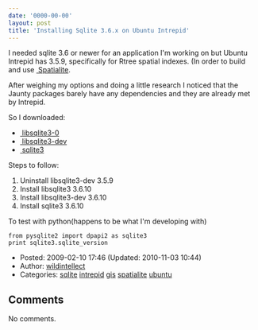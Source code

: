 ```yaml
---
date: '0000-00-00'
layout: post
title: 'Installing Sqlite 3.6.x on Ubuntu Intrepid'
---
```


I needed sqlite 3.6 or newer for an application I'm working on but
Ubuntu Intrepid has 3.5.9, specifically for Rtree spatial indexes. (In
order to build and use
<a href="http://www.gaia-gis.it/spatialite/" class="ext-link"> Spatialite</a>.

After weighing my options and doing a little research I noticed that the
Jaunty packages barely have any dependencies and they are already met by
Intrepid.

So I downloaded:

-   <a href="http://packages.ubuntu.com/jaunty/libsqlite3-0" class="ext-link"> libsqlite3-0</a>
-   <a href="http://packages.ubuntu.com/jaunty/libsqlite3-dev" class="ext-link"> libsqlite3-dev</a>
-   <a href="http://packages.ubuntu.com/jaunty/sqlite3" class="ext-link"> sqlite3</a>

Steps to follow:

1.  Uninstall libsqlite3-dev 3.5.9
2.  Install libsqlite3 3.6.10
3.  Install libsqlite3-dev 3.6.10
4.  Install sqlite3 3.6.10

To test with python(happens to be what I'm developing with)

    from pysqlite2 import dpapi2 as sqlite3
    print sqlite3.sqlite_version

-   Posted: 2009-02-10 17:46 (Updated: 2010-11-03 10:44)
-   Author: [wildintellect](author/wildintellect.html)
-   Categories: [sqlite](category/sqlite.html)
    [intrepid](category/intrepid.html) [gis](category/gis.html)
    [spatialite](category/spatialite.html)
    [ubuntu](category/ubuntu.html)

Comments
--------

No comments.
